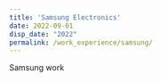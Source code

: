 ```yaml
---
title: 'Samsung Electronics'
date: 2022-09-01
disp_date: "2022"
permalink: /work_experience/samsung/
---
```


Samsung work 
